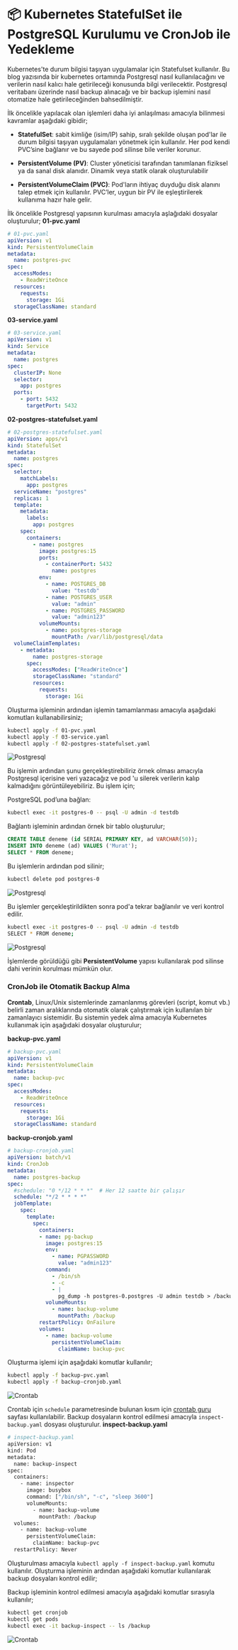 # 📦 Kubernetes StatefulSet ile PostgreSQL Kurulumu ve CronJob ile Yedekleme

Kubernetes'te durum bilgisi taşıyan uygulamalar için Statefulset kullanılır. Bu blog yazısında bir kubernetes ortamında Postgresql nasıl kullanılacağını ve verilerin nasıl kalıcı hale getirileceği konusunda bilgi verilecektir. Postgresql veritabanı üzerinde nasıl backup alınacağı ve bir backup işlemini nasıl otomatize hale getirileceğinden bahsedilmiştir.

İlk öncelikle yapılacak olan işlemleri daha iyi anlaşılması amacıyla bilinmesi kavramlar aşağıdaki gibidir;

* **StatefulSet**: sabit kimliğe (isim/IP) sahip, sıralı şekilde oluşan pod'lar ile durum bilgisi taşıyan uygulamaları yönetmek için kullanılır. Her pod kendi PVC’sine bağlanır ve bu sayede pod silinse bile veriler korunur.

* **PersistentVolume (PV)**: Cluster yöneticisi tarafından tanımlanan fiziksel ya da sanal disk alanıdır. Dinamik veya statik olarak oluşturulabilir

* **PersistentVolumeClaim (PVC)**: Pod'ların ihtiyaç duyduğu disk alanını talep etmek için kullanılır. PVC’ler, uygun bir PV ile eşleştirilerek kullanıma hazır hale gelir.


İlk öncelikle Postgresql yapısının kurulması amacıyla aşlağıdaki dosyalar oluşturulur;
**01-pvc.yaml**
```yaml
# 01-pvc.yaml
apiVersion: v1
kind: PersistentVolumeClaim
metadata:
  name: postgres-pvc
spec:
  accessModes:
    - ReadWriteOnce
  resources:
    requests:
      storage: 1Gi
  storageClassName: standard

```
**03-service.yaml**
```yaml
# 03-service.yaml
apiVersion: v1
kind: Service
metadata:
  name: postgres
spec:
  clusterIP: None
  selector:
    app: postgres
  ports:
    - port: 5432
      targetPort: 5432

```
**02-postgres-statefulset.yaml**
```yaml
# 02-postgres-statefulset.yaml
apiVersion: apps/v1
kind: StatefulSet
metadata:
  name: postgres
spec:
  selector:
    matchLabels:
      app: postgres
  serviceName: "postgres"
  replicas: 1
  template:
    metadata:
      labels:
        app: postgres
    spec:
      containers:
        - name: postgres
          image: postgres:15
          ports:
            - containerPort: 5432
              name: postgres
          env:
            - name: POSTGRES_DB
              value: "testdb"
            - name: POSTGRES_USER
              value: "admin"
            - name: POSTGRES_PASSWORD
              value: "admin123"
          volumeMounts:
            - name: postgres-storage
              mountPath: /var/lib/postgresql/data
  volumeClaimTemplates:
    - metadata:
        name: postgres-storage
      spec:
        accessModes: ["ReadWriteOnce"]
        storageClassName: "standard"
        resources:
          requests:
            storage: 1Gi

```

Oluşturma işleminin ardından işlemin tamamlanması amacıyla aşağıdaki komutları kullanabilirsiniz;

```bash
kubectl apply -f 01-pvc.yaml
kubectl apply -f 03-service.yaml
kubectl apply -f 02-postgres-statefulset.yaml
```

![Postgresql](./img/Kubernetes_22.png)

Bu işlemin ardından şunu gerçekleştirebiliriz örnek olması amacıyla Postgresql içerisine veri yazacağız ve pod 'u silerek verilerin kalıp kalmadığını görüntüleyebiliriz. Bu işlem için;

PostgreSQL pod’una bağlan:
```bash
kubectl exec -it postgres-0 -- psql -U admin -d testdb
```
Bağlantı işleminin ardından örnek bir tablo oluşturulur;

```sql
CREATE TABLE deneme (id SERIAL PRIMARY KEY, ad VARCHAR(50));
INSERT INTO deneme (ad) VALUES ('Murat');
SELECT * FROM deneme;
```
Bu işlemlerin ardından pod silinir;
```bash
kubectl delete pod postgres-0
```
![Postgresql](./img/Kubernetes_23.png)

Bu işlemler gerçekleştirildikten sonra pod'a tekrar bağlanılır ve veri kontrol edilir. 

```bash
kubectl exec -it postgres-0 -- psql -U admin -d testdb
SELECT * FROM deneme;
```

![Postgresql](./img/Kubernetes_24.png)

İşlemlerde görüldüğü gibi **PersistentVolume** yapısı kullanılarak pod silinse dahi verinin korulması mümkün olur. 

### CronJob ile Otomatik Backup Alma

**Crontab**, Linux/Unix sistemlerinde zamanlanmış görevleri (script, komut vb.) belirli zaman aralıklarında otomatik olarak çalıştırmak için kullanılan bir zamanlayıcı sistemidir. Bu sistemin yedek alma amacıyla Kubernetes kullanımak için aşağıdaki dosyalar oluşturulur;

**backup-pvc.yaml**
```yaml
# backup-pvc.yaml
apiVersion: v1
kind: PersistentVolumeClaim
metadata:
  name: backup-pvc
spec:
  accessModes:
    - ReadWriteOnce
  resources:
    requests:
      storage: 1Gi
  storageClassName: standard

```

**backup-cronjob.yaml**

```yaml
# backup-cronjob.yaml
apiVersion: batch/v1
kind: CronJob
metadata:
  name: postgres-backup
spec:
  #schedule: "0 */12 * * *"  # Her 12 saatte bir çalışır
  schedule: "*/2 * * * *"
  jobTemplate:
    spec:
      template:
        spec:
          containers:
          - name: pg-backup
            image: postgres:15
            env:
              - name: PGPASSWORD
                value: "admin123"
            command:
              - /bin/sh
              - -c
              - |
                pg_dump -h postgres-0.postgres -U admin testdb > /backup/backup-$(date +%Y-%m-%d-%H%M).sql
            volumeMounts:
              - name: backup-volume
                mountPath: /backup
          restartPolicy: OnFailure
          volumes:
            - name: backup-volume
              persistentVolumeClaim:
                claimName: backup-pvc
```

Oluşturma işlemi için aşağıdaki komutlar kullanılır;

```bash
kubectl apply -f backup-pvc.yaml
kubectl apply -f backup-cronjob.yaml
```

![Crontab](./img/Kubernetes_25.png)

Crontab için ``schedule`` parametresinde bulunan kısım için [crontab guru](https://crontab.guru/) sayfası kullanılabilir.
Backup dosyaların kontrol edilmesi amacıyla ``inspect-backup.yaml`` dosyası oluşturulur. 
**inspect-backup.yaml**
```bash
# inspect-backup.yaml
apiVersion: v1
kind: Pod
metadata:
  name: backup-inspect
spec:
  containers:
    - name: inspector
      image: busybox
      command: ["/bin/sh", "-c", "sleep 3600"]
      volumeMounts:
        - name: backup-volume
          mountPath: /backup
  volumes:
    - name: backup-volume
      persistentVolumeClaim:
        claimName: backup-pvc
  restartPolicy: Never

```
Oluşturulması amacıyla ``kubectl apply -f inspect-backup.yaml`` komutu kullanılır.  Oluşturma işleminin ardından aşağıdaki komutlar kullanılarak backup dosyaları kontrol edilir;


Backup işleminin kontrol edilmesi amacıyla aşağıdaki komutlar sırasıyla kullanılır;
```bash
kubectl get cronjob
kubectl get pods
kubectl exec -it backup-inspect -- ls /backup
```
![Crontab](./img/Kubernetes_26.png)
